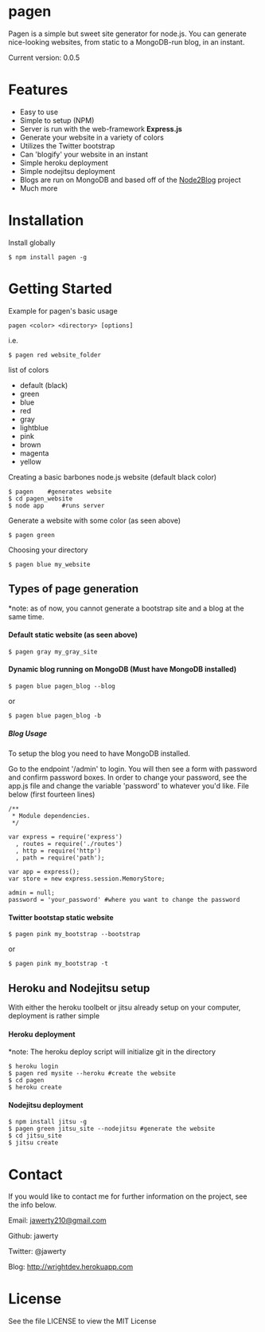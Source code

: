 # pagen
Pagen is a simple but sweet site generator for node.js. You can generate nice-looking websites, from static to a MongoDB-run blog, in an instant.

Current version: 0.0.5

# Features
* Easy to use
* Simple to setup (NPM)
* Server is run with the web-framework **Express.js**
* Generate your website in a variety of colors
* Utilizes the Twitter bootstrap
* Can 'blogify' your website in an instant
* Simple heroku deployment
* Simple nodejitsu deployment
* Blogs are run on MongoDB and based off of the [Node2Blog](https://github.com/jawerty/Node2Blog) project
* Much more

# Installation
Install globally
```
$ npm install pagen -g
```

# Getting Started
Example for pagen's basic usage

`pagen <color> <directory> [options]`

i.e.
```
$ pagen red website_folder
```

list of colors
* default (black)
* green 
* blue
* red
* gray
* lightblue
* pink
* brown
* magenta
* yellow

Creating a basic barbones node.js website (default black color)
```
$ pagen    #generates website
$ cd pagen_website  
$ node app	   #runs server
```

Generate a website with some color (as seen above)
```
$ pagen green
```

Choosing your directory
```
$ pagen blue my_website
```

## Types of page generation
*note: as of now, you cannot generate a bootstrap site and a blog at the same time.

#### Default static website (as seen above)
```
$ pagen gray my_gray_site
```

#### Dynamic blog running on MongoDB (Must have MongoDB installed)
```
$ pagen blue pagen_blog --blog
```
or
```
$ pagen blue pagen_blog -b
```

##### Blog Usage 
To setup the blog you need to have MongoDB installed.

Go to the endpoint '/admin' to login. You will then see a form with password and confirm password boxes. In order to change your password, see the app.js file and change the variable 'password' to whatever you'd like. File below (first fourteen lines)
```
/**
 * Module dependencies.
 */

var express = require('express')
  , routes = require('./routes')
  , http = require('http')
  , path = require('path');

var app = express();
var store = new express.session.MemoryStore;

admin = null;
password = 'your_password' #where you want to change the password
```

#### Twitter bootstap static website
```
$ pagen pink my_bootstrap --bootstrap
```
or
```
$ pagen pink my_bootstrap -t
```
## Heroku and Nodejitsu setup
With either the heroku toolbelt or jitsu already setup on your computer, deployment is rather simple

#### Heroku deployment
*note: The heroku deploy script will initialize git in the directory
```
$ heroku login
$ pagen red mysite --heroku #create the website
$ cd pagen
$ heroku create
```

#### Nodejitsu deployment
```
$ npm install jitsu -g 
$ pagen green jitsu_site --nodejitsu #generate the website
$ cd jitsu_site
$ jitsu create
```

# Contact
If you would like to contact me for further information on the project, see the info below.

Email: jawerty210@gmail.com

Github: jawerty

Twitter: @jawerty

Blog: <http://wrightdev.herokuapp.com>

# License
See the file LICENSE to view the MIT License
